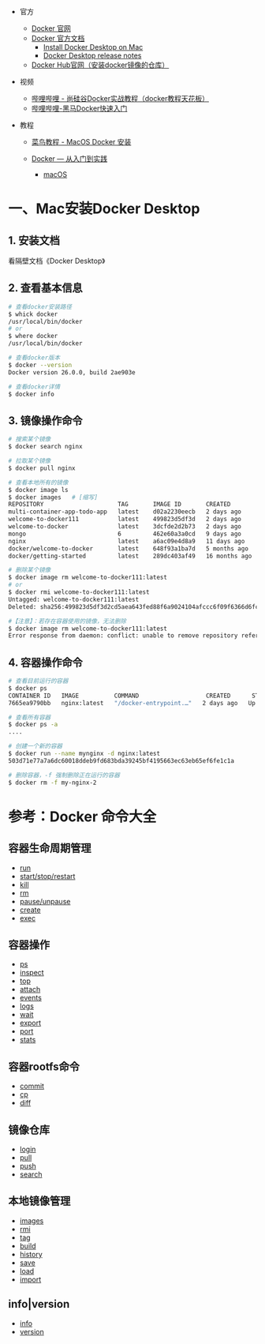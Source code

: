 * 官方
    * [Docker 官网](https://www.docker.com/)
    * [Docker 官方文档](https://docs.docker.com/)
        * [Install Docker Desktop on Mac](https://docs.docker.com/desktop/install/mac-install/)
        * [Docker Desktop release notes](https://docs.docker.com/desktop/release-notes/)
    * [Docker Hub官网（安装docker镜像的仓库）](https://hub.docker.com)

* 视频
    * [哔哩哔哩 - 尚硅谷Docker实战教程（docker教程天花板）](https://www.bilibili.com/video/BV1gr4y1U7CY?p=1&vd_source=dc55c355e9f5b6174832aacfb5d8b6aa)
    * [哔哩哔哩-黑马Docker快速入门](https://www.bilibili.com/video/BV1HP4118797/?spm_id_from=333.337.search-card.all.click&vd_source=dc55c355e9f5b6174832aacfb5d8b6aa)

* 教程

    * [菜鸟教程 - MacOS Docker 安装](https://www.runoob.com/docker/macos-docker-install.html)

    * [Docker — 从入门到实践](https://yeasy.gitbook.io/docker_practice)
        * [macOS](https://yeasy.gitbook.io/docker_practice/install/mac)



# 一、Mac安装Docker Desktop

## 1. 安装文档

看隔壁文档《Docker Desktop》



## 2. 查看基本信息

```sh
# 查看docker安装路径
$ whick docker
/usr/local/bin/docker
# or
$ where docker
/usr/local/bin/docker

# 查看docker版本
$ docker --version
Docker version 26.0.0, build 2ae903e

# 查看docker详情
$ docker info
```



## 3. 镜像操作命令

```sh
# 搜索某个镜像
$ docker search nginx
```

```sh
# 拉取某个镜像
$ docker pull nginx
```

```sh
# 查看本地所有的镜像
$ docker image ls
$ docker images   # [缩写]
REPOSITORY                     TAG       IMAGE ID       CREATED         SIZE
multi-container-app-todo-app   latest    d02a2230eecb   2 days ago      224MB
welcome-to-docker111           latest    499823d5df3d   2 days ago      223MB
welcome-to-docker              latest    3dcfde2d2b73   2 days ago      223MB
mongo                          6         462e60a3a0cd   9 days ago      660MB
nginx                          latest    a6ac09e4d8a9   11 days ago     193MB
docker/welcome-to-docker       latest    648f93a1ba7d   5 months ago    19MB
docker/getting-started         latest    289dc403af49   16 months ago   46.5MB
```

```sh
# 删除某个镜像
$ docker image rm welcome-to-docker111:latest
# or
$ docker rmi welcome-to-docker111:latest
Untagged: welcome-to-docker111:latest
Deleted: sha256:499823d5df3d2cd5aea643fed88f6a9024104afccc6f09f6366d6fc4c596190b 

#【注意】：若存在容器使用的镜像，无法删除
$ docker image rm welcome-to-docker111:latest
Error response from daemon: conflict: unable to remove repository reference "welcome-to-docker111:latest" (must force) - container 7f4576c676bb is using its referenced image 499823d5df3d
```



## 4. 容器操作命令

```sh
# 查看目前运行的容器
$ docker ps
CONTAINER ID   IMAGE          COMMAND                   CREATED      STATUS         PORTS                  NAMES
7665ea9790bb   nginx:latest   "/docker-entrypoint.…"   2 days ago   Up 3 seconds   0.0.0.0:3355->80/tcp   my-nginx
```

```sh
# 查看所有容器
$ docker ps -a
....
```

```sh
# 创建一个新的容器
$ docker run --name mynginx -d nginx:latest
503d71e77a7a6dc60018ddeb9fd683bda39245bf4195663ec63eb65ef6fe1c1a
```

```sh
# 删除容器，-f 强制删除正在运行的容器
$ docker rm -f my-nginx-2
```





# 参考：Docker 命令大全

## 容器生命周期管理

- [run](https://www.runoob.com/docker/docker-run-command.html)
- [start/stop/restart](https://www.runoob.com/docker/docker-start-stop-restart-command.html)
- [kill](https://www.runoob.com/docker/docker-kill-command.html)
- [rm](https://www.runoob.com/docker/docker-rm-command.html)
- [pause/unpause](https://www.runoob.com/docker/docker-pause-unpause-command.html)
- [create](https://www.runoob.com/docker/docker-create-command.html)
- [exec](https://www.runoob.com/docker/docker-exec-command.html)

## 容器操作

- [ps](https://www.runoob.com/docker/docker-ps-command.html)
- [inspect](https://www.runoob.com/docker/docker-inspect-command.html)
- [top](https://www.runoob.com/docker/docker-top-command.html)
- [attach](https://www.runoob.com/docker/docker-attach-command.html)
- [events](https://www.runoob.com/docker/docker-events-command.html)
- [logs](https://www.runoob.com/docker/docker-logs-command.html)
- [wait](https://www.runoob.com/docker/docker-wait-command.html)
- [export](https://www.runoob.com/docker/docker-export-command.html)
- [port](https://www.runoob.com/docker/docker-port-command.html)
- [stats](https://www.runoob.com/docker/docker-stats-command.html)

## 容器rootfs命令

- [commit](https://www.runoob.com/docker/docker-commit-command.html)
- [cp](https://www.runoob.com/docker/docker-cp-command.html)
- [diff](https://www.runoob.com/docker/docker-diff-command.html)

## 镜像仓库

- [login](https://www.runoob.com/docker/docker-login-command.html)
- [pull](https://www.runoob.com/docker/docker-pull-command.html)
- [push](https://www.runoob.com/docker/docker-push-command.html)
- [search](https://www.runoob.com/docker/docker-search-command.html)

## 本地镜像管理

- [images](https://www.runoob.com/docker/docker-images-command.html)
- [rmi](https://www.runoob.com/docker/docker-rmi-command.html)
- [tag](https://www.runoob.com/docker/docker-tag-command.html)
- [build](https://www.runoob.com/docker/docker-build-command.html)
- [history](https://www.runoob.com/docker/docker-history-command.html)
- [save](https://www.runoob.com/docker/docker-save-command.html)
- [load](https://www.runoob.com/docker/docker-load-command.html)
- [import](https://www.runoob.com/docker/docker-import-command.html)

## info|version

- [info](https://www.runoob.com/docker/docker-info-command.html)
- [version](https://www.runoob.com/docker/docker-version-command.html)




